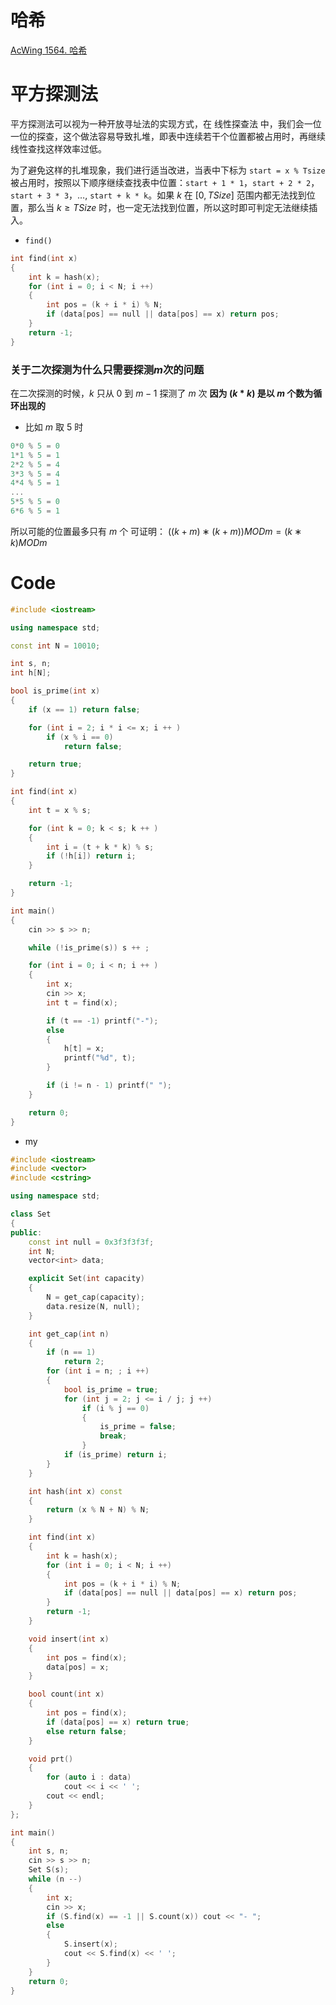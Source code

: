 # 哈希
[AcWing 1564. 哈希](https://www.acwing.com/problem/content/1566/)

# 平方探测法
平方探测法可以视为一种开放寻址法的实现方式，在 线性探查法 中，我们会一位一位的探查，这个做法容易导致扎堆，即表中连续若干个位置都被占用时，再继续线性查找这样效率过低。

为了避免这样的扎堆现象，我们进行适当改进，当表中下标为 `start = x % Tsize` 被占用时，按照以下顺序继续查找表中位置：`start + 1 * 1`，`start + 2 * 2`，`start + 3 * 3`，…, `start + k * k`。如果 $k$ 在 $[0,TSize]$ 范围内都无法找到位置，那么当 $k≥TSize$ 时，也一定无法找到位置，所以这时即可判定无法继续插入。

- `find()`
```cpp
int find(int x)
{
    int k = hash(x);
    for (int i = 0; i < N; i ++)
    {
        int pos = (k + i * i) % N;
        if (data[pos] == null || data[pos] == x) return pos;
    }
    return -1;
}
```

### 关于二次探测为什么只需要探测$m$次的问题
在二次探测的时候，$k$ 只从 $0$ 到 $m-1$ 探测了 $m$ 次
**因为 $(k * k) % m$ 是以 $m$ 个数为循环出现的**

- 比如 $m$ 取 $5$ 时
```cpp
0*0 % 5 = 0
1*1 % 5 = 1
2*2 % 5 = 4
3*3 % 5 = 4
4*4 % 5 = 1
...
5*5 % 5 = 0
6*6 % 5 = 1
```

所以可能的位置最多只有 $m$ 个
可证明：
$((k+m)∗(k+m))MODm=(k∗k)MODm$

# Code
```cpp
#include <iostream>

using namespace std;

const int N = 10010;

int s, n;
int h[N];

bool is_prime(int x)
{
    if (x == 1) return false;

    for (int i = 2; i * i <= x; i ++ )
        if (x % i == 0)
            return false;

    return true;
}

int find(int x)
{
    int t = x % s;

    for (int k = 0; k < s; k ++ )
    {
        int i = (t + k * k) % s;
        if (!h[i]) return i;
    }

    return -1;
}

int main()
{
    cin >> s >> n;

    while (!is_prime(s)) s ++ ;

    for (int i = 0; i < n; i ++ )
    {
        int x;
        cin >> x;
        int t = find(x);

        if (t == -1) printf("-");
        else
        {
            h[t] = x;
            printf("%d", t);
        }

        if (i != n - 1) printf(" ");
    }

    return 0;
}
```
- my

```cpp
#include <iostream>
#include <vector>
#include <cstring>

using namespace std;

class Set
{
public:
    const int null = 0x3f3f3f3f;
    int N;
    vector<int> data;

    explicit Set(int capacity)
    {
        N = get_cap(capacity);
        data.resize(N, null);
    }

    int get_cap(int n)
    {
        if (n == 1)
            return 2;
        for (int i = n; ; i ++)
        {
            bool is_prime = true;
            for (int j = 2; j <= i / j; j ++)
                if (i % j == 0)
                {
                    is_prime = false;
                    break;
                }
            if (is_prime) return i;
        }
    }

    int hash(int x) const
    {
        return (x % N + N) % N;
    }

    int find(int x)
    {
        int k = hash(x);
        for (int i = 0; i < N; i ++)
        {
            int pos = (k + i * i) % N;
            if (data[pos] == null || data[pos] == x) return pos;
        }
        return -1;
    }

    void insert(int x)
    {
        int pos = find(x);
        data[pos] = x;
    }

    bool count(int x)
    {
        int pos = find(x);
        if (data[pos] == x) return true;
        else return false;
    }

    void prt()
    {
        for (auto i : data)
            cout << i << ' ';
        cout << endl;
    }
};

int main()
{
    int s, n;
    cin >> s >> n;
    Set S(s);
    while (n --)
    {
        int x;
        cin >> x;
        if (S.find(x) == -1 || S.count(x)) cout << "- ";
        else
        {
            S.insert(x);
            cout << S.find(x) << ' ';
        }
    }
    return 0;
}
```